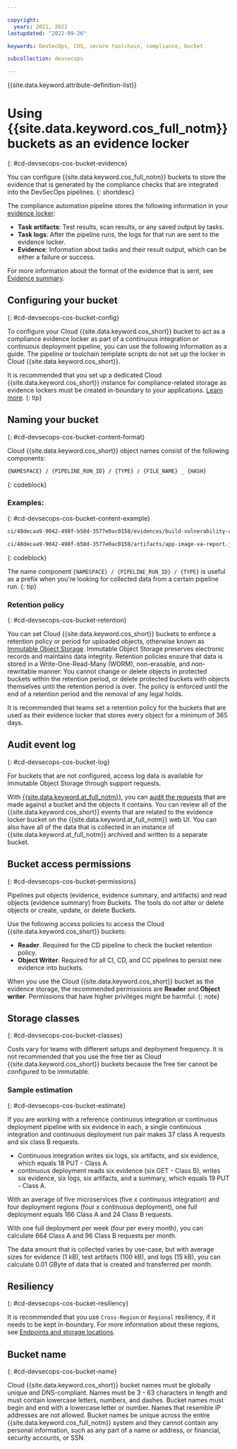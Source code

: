 ```yaml
---

copyright:
  years: 2021, 2022
lastupdated: "2022-09-26"

keywords: DevSecOps, COS, secure toolchain, compliance, bucket

subcollection: devsecops

---
```


{{site.data.keyword.attribute-definition-list}}

# Using {{site.data.keyword.cos_full_notm}} buckets as an evidence locker
{: #cd-devsecops-cos-bucket-evidence}

You can configure {{site.data.keyword.cos_full_notm}} buckets to store the evidence that is generated by the compliance checks that are integrated into the DevSecOps pipelines.
{: shortdesc}

The compliance automation pipeline stores the following information in your [evidence locker](/docs/devsecops?topic=devsecops-devsecops-evidence#devsecops-v2-evidence-lockers):

* **Task artifacts**: Test results, scan results, or any saved output by tasks.
* **Task logs**: After the pipeline runs, the logs for that run are sent to the evidence locker.
* **Evidence**: Information about tasks and their result output, which can be either a failure or success.

For more information about the format of the evidence that is sent, see [Evidence summary](/docs/devsecops?topic=devsecops-devsecops-evidence).

## Configuring your bucket
{: #cd-devsecops-cos-bucket-config}

To configure your Cloud {{site.data.keyword.cos_short}} bucket to act as a compliance evidence locker as part of a continuous integration or continuous deployment pipeline, you can use the following information as a guide. The pipeline or toolchain template scripts do not set up the locker in Cloud {{site.data.keyword.cos_short}}.

It is recommended that you set up a dedicated Cloud {{site.data.keyword.cos_short}} instance for compliance-related storage as evidence lockers must be created in-boundary to your applications. [Learn more](#cd-devsecops-cos-bucket-resiliency).
{: tip}

## Naming your bucket
{: #cd-devsecops-cos-bucket-content-format}

Cloud {{site.data.keyword.cos_short}} object names consist of the following components:

```bash
{NAMESPACE} / {PIPELINE_RUN_ID} / {TYPE} / {FILE_NAME} _ {HASH}
```
{: codeblock}

###  Examples:
{: #cd-devsecops-cos-bucket-content-example}

```bash
ci/48decaa9-9042-498f-b58d-3577e0ac0158/evidences/build-vulnerability-advisor.json_362c06afa88b3f304878f0d0979e834f

ci/48decaa9-9042-498f-b58d-3577e0ac0158/artifacts/app-image-va-report.json_b3f30487f0d0979e834f362c06afaaa8
```
{: codeblock}

The name component `{NAMESPACE} / {PIPELINE_RUN_ID} / {TYPE}` is useful as a prefix when you're looking for collected data from a certain pipeline run.
{: tip}

### Retention policy
{: #cd-devsecops-cos-bucket-retention}

You can set Cloud {{site.data.keyword.cos_short}} buckets to enforce a retention policy or period for uploaded objects, otherwise known as [Immutable Object Storage](/docs/cloud-object-storage?topic=cloud-object-storage-immutable). Immutable Object Storage preserves electronic records and maintains data integrity. Retention policies ensure that data is stored in a Write-One-Read-Many (WORM), non-erasable, and non-rewritable manner. You cannot change or delete objects in protected buckets within the retention period, or delete protected buckets with objects themselves until the retention period is over. The policy is enforced until the end of a retention period and the removal of any legal holds. 

It is recommended that teams set a retention policy for the buckets that are used as their evidence locker that stores every object for a minimum of 365 days.

## Audit event log
{: #cd-devsecops-cos-bucket-log}

For buckets that are not configured, access log data is available for Immutable Object Storage through support requests.

With [{{site.data.keyword.at_full_notm}}](/docs/cloud-object-storage?topic=cloud-object-storage-at), you can [audit the requests](/docs/cloud-object-storage?topic=cloud-object-storage-at-events) that are made against a bucket and the objects it contains. You can review all of the {{site.data.keyword.cos_short}} events that are related to the evidence locker bucket on the {{site.data.keyword.at_full_notm}} web UI. You can also have all of the data that is collected in an instance of {{site.data.keyword.at_full_notm}} archived and written to a separate bucket.

## Bucket access permissions
{: #cd-devsecops-cos-bucket-permissions}

Pipelines put objects (evidence, evidence summary, and artifacts) and read objects (evidence summary) from Buckets. The tools do not alter or delete objects or create, update, or delete Buckets.

Use the following access policies to access the Cloud {{site.data.keyword.cos_short}} buckets:

* **Reader**. Required for the CD pipeline to check the bucket retention policy.
* **Object Writer**. Required for all CI, CD, and CC pipelines to persist new evidence into buckets.

When you use the Cloud {{site.data.keyword.cos_short}} bucket as the evidence storage, the recommended permissions are **Reader** and **Object writer**. Permissions that have higher privileges might be harmful.
{: note}

## Storage classes
{: #cd-devsecops-cos-bucket-classes}

Costs vary for teams with different setups and deployment frequency. It is not recommended that you use the free tier as Cloud {{site.data.keyword.cos_short}} buckets because the free tier cannot be configured to be immutable. 

### Sample estimation
{: #cd-devsecops-cos-bucket-estimate}

If you are working with a reference continuous integration or continuous deployment pipeline with six evidence in each, a single continuous integration and continuous deployment run pair makes 37 class A requests and six class B requests.

* Continuous integration writes six logs, six artifacts, and six evidence, which equals 18 PUT - Class A.
* continuous deployment reads six evidence (six GET - Class B), writes six evidence, six logs, six artifacts, and a summary, which equals 19 PUT - Class A.

With an average of five microservices (five x continuous integration) and four deployment regions (four x continuous deployment), one full deployment equals 166 Class A and 24 Class B requests.

With one full deployment per week (four per every month), you can calculate 664 Class A and 96 Class B requests per month.

The data amount that is collected varies by use-case, but with average sizes for evidence (1 kB), test artifacts (100 kB), and logs (15 kB), you can calculate 0.01 GByte of data that is created and transferred per month.


## Resiliency
{: #cd-devsecops-cos-bucket-resiliency}

It is recommended that you use `Cross-Region` or `Regional` resiliency, if it needs to be kept in-boundary. For more information about these regions, see [Endpoints and storage locations](/docs/cloud-object-storage/basics?topic=cloud-object-storage-endpoints).

## Bucket name
{: #cd-devsecops-cos-bucket-name}

Cloud {{site.data.keyword.cos_short}} bucket names must be globally unique and DNS-compliant. Names must be 3 - 63 characters in length and must contain lowercase letters, numbers, and dashes. Bucket names must begin and end with a lowercase letter or number. Names that resemble IP addresses are not allowed. Bucket names be unique across the entire {{site.data.keyword.cos_full_notm}} system and they cannot contain any personal information, such as any part of a name or address, or financial, security accounts, or SSN.
